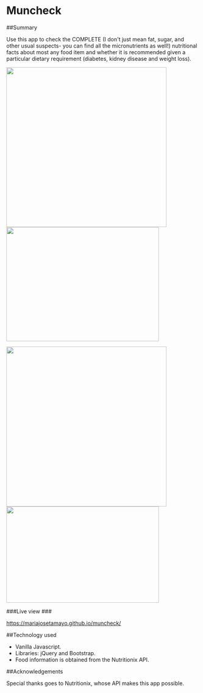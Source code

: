 # Muncheck

##Summary

Use this app to check the COMPLETE (I don't just mean fat, sugar, and other usual suspects- you can find all the micronutrients as well!) nutritional facts about most any food item and whether it is recommended given a particular dietary requirement (diabetes, kidney disease and weight loss).

<img src="https://cloud.githubusercontent.com/assets/16930791/23583040/f73400ae-00f5-11e7-8691-651d761eb254.jpg" width="420" />  <img src="https://cloud.githubusercontent.com/assets/16930791/23583041/01f55754-00f6-11e7-9d2b-2466a6266005.jpg" width="400" height="300" />

<img src="https://cloud.githubusercontent.com/assets/16930791/23583042/0bb4246e-00f6-11e7-9cd2-585ecb5465c1.jpg" width="420" />  <img src="https://cloud.githubusercontent.com/assets/16930791/23583049/1b3aa2f0-00f6-11e7-94d7-8249201c3c62.jpg" width="400" height="253" />

###Live view ###

https://mariajosetamayo.github.io/muncheck/

##Technology used

- Vanilla Javascript.
- Libraries: jQuery and Bootstrap.
- Food information is obtained from the Nutritionix API.

##Acknowledgements

Special thanks goes to Nutritionix, whose API makes this app possible.
